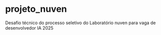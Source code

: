 # projeto_nuven
Desafio técnico do processo seletivo do Laboratório nuven para vaga de desenvolvedor IA 2025 
